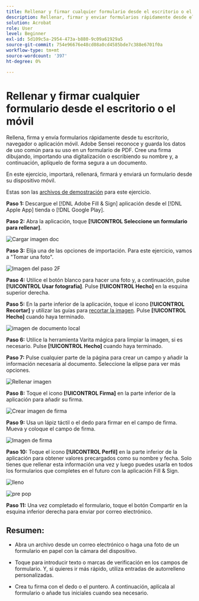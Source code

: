 ```yaml
---
title: Rellenar y firmar cualquier formulario desde el escritorio o el móvil
description: Rellenar, firmar y enviar formularios rápidamente desde el escritorio, navegador o aplicación móvil
solution: Acrobat
role: User
level: Beginner
exl-id: 5d109c5a-2954-473a-b880-9c09a61929a5
source-git-commit: 754e96676e48cd08a0cd4585bde7c388e6701f0a
workflow-type: tm+mt
source-wordcount: '397'
ht-degree: 0%

---
```


# Rellenar y firmar cualquier formulario desde el escritorio o el móvil

Rellena, firma y envía formularios rápidamente desde tu escritorio, navegador o aplicación móvil. Adobe Sensei reconoce y guarda los datos de uso común para su uso en un formulario de PDF. Cree una firma dibujando, importando una digitalización o escribiendo su nombre y, a continuación, aplíquelo de forma segura a un documento.

En este ejercicio, importará, rellenará, firmará y enviará un formulario desde su dispositivo móvil.

Estas son las [archivos de demostración](assets/03_FillSignScan.zip) para este ejercicio.

**Paso 1:** Descargue el [!DNL Adobe Fill & Sign] aplicación desde el [!DNL Apple App] tienda o [!DNL Google Play].

**Paso 2:** Abra la aplicación, toque **[!UICONTROL Seleccione un formulario para rellenar]**.

![Cargar imagen doc](assets/mobilescan.jpg)

**Paso 3:** Elija una de las opciones de importación. Para este ejercicio, vamos a &quot;Tomar una foto&quot;.

![Imagen del paso 2F](assets/Step2F.jpg)

**Paso 4:** Utilice el botón blanco para hacer una foto y, a continuación, pulse **[!UICONTROL Usar fotografía]**. Pulse **[!UICONTROL Hecho]** en la esquina superior derecha.

**Paso 5:** En la parte inferior de la aplicación, toque el icono **[!UICONTROL Recortar]** y utilizar las guías para [recortar la imagen](https://www.adobe.com/acrobat/online/crop-pdf.html). Pulse **[!UICONTROL Hecho]** cuando haya terminado.

![imagen de documento local](assets/localdoc.jpg)

**Paso 6:** Utilice la herramienta Varita mágica para limpiar la imagen, si es necesario. Pulse **[!UICONTROL Hecho]** cuando haya terminado.

**Paso 7:** Pulse cualquier parte de la página para crear un campo y añadir la información necesaria al documento. Seleccione la elipse para ver más opciones.

![Rellenar imagen](assets/fill.jpg)


**Paso 8:** Toque el icono **[!UICONTROL Firma]** en la parte inferior de la aplicación para añadir su firma.

![Crear imagen de firma](assets/createsign.jpg)

**Paso 9:** Usa un lápiz táctil o el dedo para firmar en el campo de firma. Mueva y coloque el campo de firma.

![Imagen de firma](assets/sign.jpg)

**Paso 10:** Toque el icono **[!UICONTROL Perfil]** en la parte inferior de la aplicación para obtener valores precargados como su nombre y fecha. Solo tienes que rellenar esta información una vez y luego puedes usarla en todos los formularios que completes en el futuro con la aplicación Fill &amp; Sign.

![lleno](assets/filled.jpg)

![pre pop](assets/prepop.jpg)

**Paso 11:** Una vez completado el formulario, toque el botón Compartir en la esquina inferior derecha para enviar por correo electrónico.

## Resumen:

* Abra un archivo desde un correo electrónico o haga una foto de un formulario en papel con la cámara del dispositivo.

* Toque para introducir texto o marcas de verificación en los campos de formulario. Y, si quieres ir más rápido, utiliza entradas de autorrelleno personalizadas.

* Crea tu firma con el dedo o el puntero. A continuación, aplícala al formulario o añade tus iniciales cuando sea necesario.
